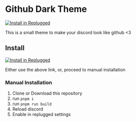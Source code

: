 # Github Dark Theme

[![Install in Replugged](https://img.shields.io/badge/-Install%20in%20Replugged-blue?style=for-the-badge&logo=none)](https://replugged.dev/install?identifier=ShadiestGoat/Replugged-GithubTheme&source=github)

This is a small theme to make your discord look like github <3

## Install

[![Install in Replugged](https://img.shields.io/badge/-Install%20in%20Replugged-blue?style=for-the-badge&logo=none)](https://replugged.dev/install?identifier=ShadiestGoat/Replugged-GithubTheme&source=github)

Either use the above link, or, proceed to manual installation

### Manual Installation

1. Clone or Download this repository
2. run `pnpm i`
3. run `pnpm run build`
4. Reload discord
5. Enable in replugged settings
